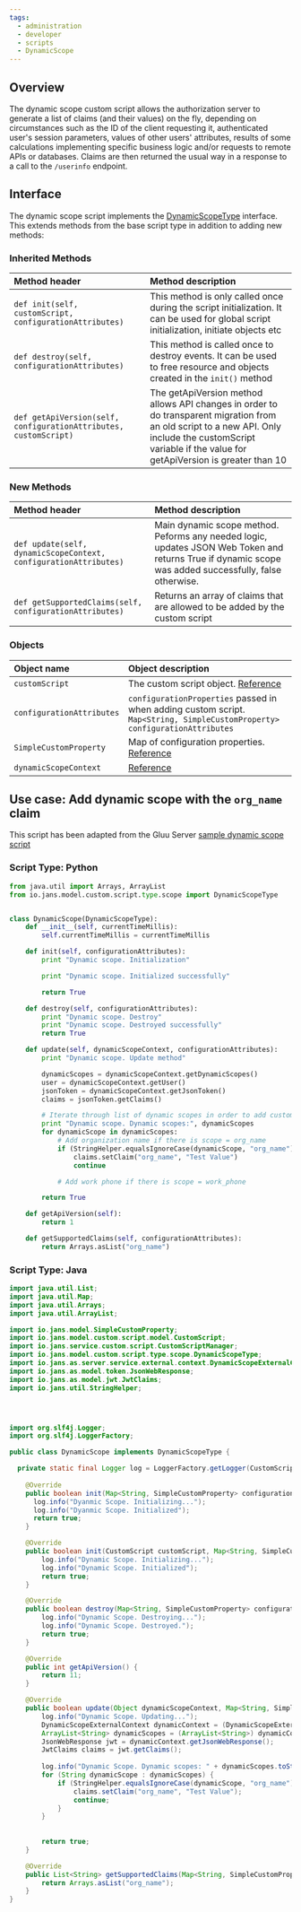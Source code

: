 ```yaml
---
tags:
  - administration
  - developer
  - scripts
  - DynamicScope
---
```


## Overview
The dynamic scope custom script allows the authorization server to generate a list of claims (and their values) on the fly, depending on circumstances such as the ID of the client requesting it, authenticated user's session parameters, values of other users' attributes, results of some calculations implementing specific business logic and/or requests to remote APIs or databases. Claims are then returned the usual way in a response to a call to the `/userinfo` endpoint. 

## Interface
The dynamic scope script implements the [DynamicScopeType](https://github.com/JanssenProject/jans/blob/main/jans-core/script/src/main/java/io/jans/model/custom/script/type/scope/DynamicScopeType.java) interface. This extends methods from the base script type in addition to adding new methods:

### Inherited Methods
| Method header | Method description |
|:-----|:------|
| `def init(self, customScript, configurationAttributes)` | This method is only called once during the script initialization. It can be used for global script initialization, initiate objects etc |
| `def destroy(self, configurationAttributes)` | This method is called once to destroy events. It can be used to free resource and objects created in the `init()` method |
| `def getApiVersion(self, configurationAttributes, customScript)` | The getApiVersion method allows API changes in order to do transparent migration from an old script to a new API. Only include the customScript variable if the value for getApiVersion is greater than 10 |

### New Methods
| Method header | Method description |
|:-----|:------|
| `def update(self, dynamicScopeContext, configurationAttributes)` | Main dynamic scope method. Peforms any needed logic, updates JSON Web Token and returns True if dynamic scope was added successfully, false otherwise. |
| `def getSupportedClaims(self, configurationAttributes)` | Returns an array of claims that are allowed to be added by the custom script |

### Objects
| Object name | Object description |
|:-----|:------|
|`customScript`| The custom script object. [Reference](https://github.com/JanssenProject/jans/blob/main/jans-core/script/src/main/java/io/jans/model/custom/script/model/CustomScript.java) |
|`configurationAttributes`| `configurationProperties` passed in when adding custom script. `Map<String, SimpleCustomProperty> configurationAttributes` |
|`SimpleCustomProperty`| Map of configuration properties. [Reference](https://github.com/JanssenProject/jans/blob/main/jans-core/util/src/main/java/io/jans/model/SimpleCustomProperty.java) |
| `dynamicScopeContext` | [Reference](https://github.com/JanssenProject/jans/blob/main/jans-auth-server/server/src/main/java/io/jans/as/server/service/external/context/DynamicScopeExternalContext.java) |

## Use case: Add dynamic scope with the `org_name` claim

This script has been adapted from the Gluu Server [sample dynamic scope script](https://gluu.org/docs/gluu-server/4.4/admin-guide/sample-dynamic-script.py)

### Script Type: Python
```python
from java.util import Arrays, ArrayList
from io.jans.model.custom.script.type.scope import DynamicScopeType


class DynamicScope(DynamicScopeType):
    def __init__(self, currentTimeMillis):
        self.currentTimeMillis = currentTimeMillis

    def init(self, configurationAttributes):
        print "Dynamic scope. Initialization"

        print "Dynamic scope. Initialized successfully"

        return True   

    def destroy(self, configurationAttributes):
        print "Dynamic scope. Destroy"
        print "Dynamic scope. Destroyed successfully"
        return True   

    def update(self, dynamicScopeContext, configurationAttributes):
        print "Dynamic scope. Update method"

        dynamicScopes = dynamicScopeContext.getDynamicScopes()
        user = dynamicScopeContext.getUser()
        jsonToken = dynamicScopeContext.getJsonToken()
        claims = jsonToken.getClaims()

        # Iterate through list of dynamic scopes in order to add custom scopes if needed
        print "Dynamic scope. Dynamic scopes:", dynamicScopes
        for dynamicScope in dynamicScopes:
            # Add organization name if there is scope = org_name
            if (StringHelper.equalsIgnoreCase(dynamicScope, "org_name")):
                claims.setClaim("org_name", "Test Value")
                continue

            # Add work phone if there is scope = work_phone

        return True

    def getApiVersion(self):
        return 1

    def getSupportedClaims(self, configurationAttributes):
        return Arrays.asList("org_name")
```

### Script Type: Java

```java
import java.util.List;
import java.util.Map;
import java.util.Arrays;
import java.util.ArrayList;

import io.jans.model.SimpleCustomProperty;
import io.jans.model.custom.script.model.CustomScript;
import io.jans.service.custom.script.CustomScriptManager;
import io.jans.model.custom.script.type.scope.DynamicScopeType;
import io.jans.as.server.service.external.context.DynamicScopeExternalContext;
import io.jans.as.model.token.JsonWebResponse;
import io.jans.as.model.jwt.JwtClaims;
import io.jans.util.StringHelper;




import org.slf4j.Logger;
import org.slf4j.LoggerFactory;

public class DynamicScope implements DynamicScopeType {

  private static final Logger log = LoggerFactory.getLogger(CustomScriptManager.class);
	
    @Override
    public boolean init(Map<String, SimpleCustomProperty> configurationAttributes) {
      log.info("Dyanmic Scope. Initializing...");
      log.info("Dyanmic Scope. Initialized");
      return true;
    }

    @Override
    public boolean init(CustomScript customScript, Map<String, SimpleCustomProperty> configurationAttributes) {
        log.info("Dynamic Scope. Initializing...");
        log.info("Dynamic Scope. Initialized");
        return true;
    }

    @Override
    public boolean destroy(Map<String, SimpleCustomProperty> configurationAttributes) {
        log.info("Dynamic Scope. Destroying...");
        log.info("Dynamic Scope. Destroyed.");
        return true;
    }

    @Override
    public int getApiVersion() {
        return 11;
    }

    @Override
    public boolean update(Object dynamicScopeContext, Map<String, SimpleCustomProperty> configurationAttributes) {
        log.info("Dynamic Scope. Updating...");
        DynamicScopeExternalContext dynamicContext = (DynamicScopeExternalContext) dynamicScopeContext;
        ArrayList<String> dynamicScopes = (ArrayList<String>) dynamicContext.getDynamicScopes();
        JsonWebResponse jwt = dynamicContext.getJsonWebResponse();
        JwtClaims claims = jwt.getClaims();
        
        log.info("Dynamic Scope. Dynamic scopes: " + dynamicScopes.toString());
        for (String dynamicScope : dynamicScopes) {
            if (StringHelper.equalsIgnoreCase(dynamicScope, "org_name")) {
                claims.setClaim("org_name", "Test Value");
                continue;
            }
        }
        
        
        return true;
    }

    @Override
    public List<String> getSupportedClaims(Map<String, SimpleCustomProperty> configurationAttributes) {
        return Arrays.asList("org_name");
    }
}

```